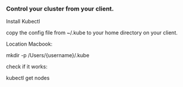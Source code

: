 ### Control your cluster from your client.

Install Kubectl

copy the config file from ~/.kube to your home directory on your client.

Location Macbook:

mkdir -p /Users/{username}/.kube

check if it works:

kubectl get nodes